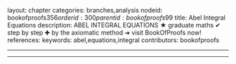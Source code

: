 layout: chapter
categories: branches,analysis
nodeid: bookofproofs$356
orderid: 300
parentid: bookofproofs$99
title: Abel Integral Equations
description: ABEL INTEGRAL EQUATIONS &#9733; graduate maths &#10004; step by step &#10010; by the axiomatic method &#10140; visit BookOfProofs now!
references: 
keywords: abel,equations,integral
contributors: bookofproofs

---


---


